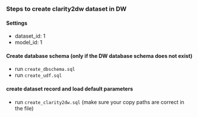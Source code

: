 ### Steps to create clarity2dw dataset in DW

#### Settings
 - dataset_id: 1
 - model_id: 1

#### Create database schema (only if the DW database schema does not exist)
 - run `create_dbschema.sql`
 - run `create_udf.sql`

#### create dataset record and load default parameters
 - run `create_clarity2dw.sql` (make sure your copy paths are correct in the file)